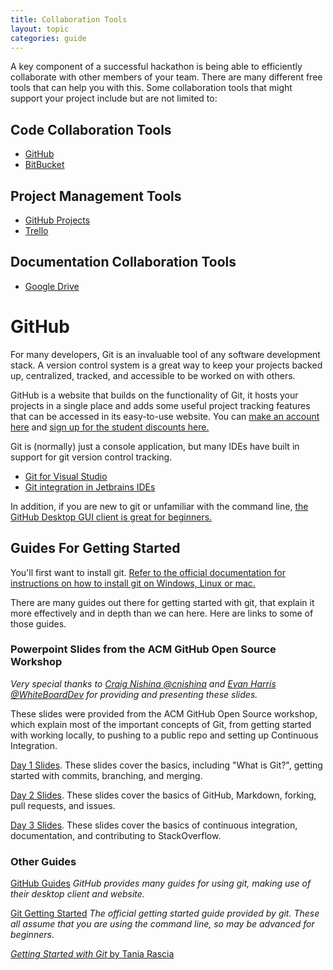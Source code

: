 ```yaml
---
title: Collaboration Tools
layout: topic
categories: guide
---
```

A key component of a successful hackathon is being able to efficiently collaborate with other members of your team. There are many different free tools that can help you with this. Some collaboration tools that might support your project include but are not limited to:

## Code Collaboration Tools
- [GitHub][github-home]
- [BitBucket][bitbucket]

## Project Management Tools
- [GitHub Projects][gh-projects]
- [Trello][trello]

## Documentation Collaboration Tools
- [Google Drive][gdrive]

# GitHub

For many developers, Git is an invaluable tool of any software
development stack. A version control system is a great way
to keep your projects backed up, centralized, tracked, and
accessible to be worked on with others.

GitHub is a website that builds on the functionality of Git,
it hosts your projects in a single place and adds some useful
project tracking features that can be accessed in its easy-to-use
website. You can [make an account here][github-join] and
[sign up for the student discounts here.][gh-student-pack]

Git is (normally) just a console application, but many IDEs
have built in support for git version control tracking.
  - [Git for Visual Studio][git-for-vs]
  - [Git integration in Jetbrains IDEs][git-intellij]

In addition, if you are new to git or unfamiliar with the command
line, [the GitHub Desktop GUI client is great for beginners.][github-desktop]

## Guides For Getting Started

You'll first want to install git. [Refer to the official documentation for instructions on how to install git on Windows, Linux or mac.][installing-git]

There are many guides out there for getting started with git, that explain it
more effectively and in depth than we can here. Here are links to some of
those guides.

### Powerpoint Slides from the ACM GitHub Open Source Workshop

_Very special thanks to [Craig Nishina @cnishina][cnishina] and [Evan Harris @WhiteBoardDev][whiteboarddev] for providing and presenting these slides._

These slides were provided from the ACM GitHub Open Source workshop, which
explain most of the important concepts of Git, from getting started with
working locally, to pushing to a public repo and setting up Continuous Integration.

[Day 1 Slides][day-1]. These slides cover the basics, including "What is Git?",
getting started with commits, branching, and merging.

[Day 2 Slides][day-2]. These slides cover the basics of GitHub, Markdown,
forking, pull requests, and issues.

[Day 3 Slides][day-3]. These slides cover the basics of continuous integration,
documentation, and contributing to StackOverflow.

[day-1]: https://docs.google.com/presentation/d/1iwogVXoYHnc_Q4--SZXgwT9BWttvn4aG1aLWdHh1lgA/edit?usp=sharing
[day-2]: https://docs.google.com/presentation/d/1RaZHFilgU77tvQ19KO6l04ZpV0wk8odov-J1JIGbBPM/edit#slide=id.p
[day-3]: https://goo.gl/gJwAHm

[cnishina]: https://github.com/cnishina
[whiteboarddev]: https://github.com/WhiteBoardDev

### Other Guides

[GitHub Guides][gh-guides] _GitHub provides many guides for using
git, making use of their desktop client and website._

[Git Getting Started][git-getting-started] _The official getting
started guide provided by git. These all assume that you are using
the command line, so may be advanced for beginners._

[_Getting Started with Git_ by Tania Rascia][rascia]

[github-join]: https://github.com/join
[gh-student-pack]: https://education.github.com/pack
[gh-guides]: https://guides.github.com/
[git-getting-started]: https://git-scm.com/book/en/v1/Getting-Started
[git-for-vs]: https://docs.microsoft.com/en-us/vsts/git/gitquickstart
[github-desktop]: https://desktop.github.com/
[git-intellij]: https://www.jetbrains.com/help/idea/using-git-integration.html
[installing-git]: https://git-scm.com/book/en/v2/Getting-Started-Installing-Git
[rascia]: https://www.taniarascia.com/getting-started-with-git/
[github-home]: https://github.com/
[bitbucket]: https://bitbucket.org/product/
[gdrive]: https://drive.google.com/
[gh-projects]: https://help.github.com/en/articles/about-project-boards
[trello]: https://trello.com